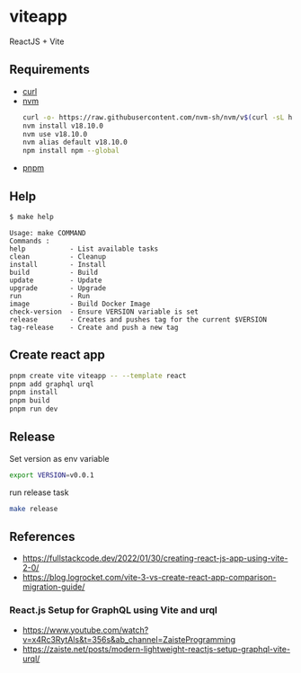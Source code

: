 # viteapp

ReactJS + Vite

## Requirements

* [curl](https://help.ubidots.com/en/articles/2165289-learn-how-to-install-run-curl-on-windows-macosx-linux)
* [nvm](https://github.com/nvm-sh/nvm#install--update-script)
  ```bash
  curl -o- https://raw.githubusercontent.com/nvm-sh/nvm/v$(curl -sL https://api.github.com/repos/nvm-sh/nvm/releases/latest  | grep '"tag_name":' | awk -F '"' '{printf("%s",$4)}' | cut -c 2-)/install.sh | bash
  nvm install v18.10.0
  nvm use v18.10.0
  nvm alias default v18.10.0
  npm install npm --global
  ```
* [pnpm](https://pnpm.io/installation)

## Help 

```bash
$ make help
```
```text
Usage: make COMMAND
Commands :
help           - List available tasks
clean          - Cleanup
install        - Install
build          - Build
update         - Update
upgrade        - Upgrade
run            - Run
image          - Build Docker Image
check-version  - Ensure VERSION variable is set
release        - Creates and pushes tag for the current $VERSION
tag-release    - Create and push a new tag

```

## Create react app

```bash
pnpm create vite viteapp -- --template react
pnpm add graphql urql
pnpm install
pnpm build
pnpm run dev
```

## Release

Set version as env variable
```bash
export VERSION=v0.0.1
```

run release task
```bash
make release
```

## References
* https://fullstackcode.dev/2022/01/30/creating-react-js-app-using-vite-2-0/
* https://blog.logrocket.com/vite-3-vs-create-react-app-comparison-migration-guide/

###  React.js Setup for GraphQL using Vite and urql
* https://www.youtube.com/watch?v=x4Rc3RytAls&t=356s&ab_channel=ZaisteProgramming
* https://zaiste.net/posts/modern-lightweight-reactjs-setup-graphql-vite-urql/
